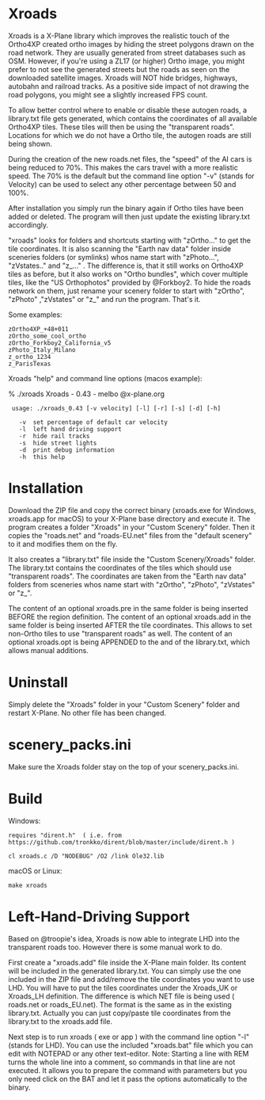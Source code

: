 
# Xroads

Xroads is a X-Plane library which improves the realistic touch of the Ortho4XP created ortho images by hiding the street polygons drawn on the road network. They are usually generated from street databases such as OSM. However, if you're using a ZL17 (or higher) Ortho image, you might prefer to not see the generated streets but the roads as seen on the downloaded satellite images. Xroads will NOT hide bridges, highways, autobahn and railroad tracks. As a positive side impact of not drawing the road polygons, you might see a slightly increased FPS count.

To allow better control where to enable or disable these autogen roads, a library.txt file gets generated, which contains the coordinates of all available Ortho4XP tiles. These tiles will then be using the "transparent roads". Locations for which we do not have a Ortho tile, the autogen roads are still being shown.

During the creation of the new roads.net files, the "speed" of the AI cars is being reduced to 70%. This makes the cars travel with a more realistic speed. The 70% is the default but the command line option "-v" (stands for Velocity) can be used to select any other percentage between 50 and 100%.

After installation you simply run the binary again if Ortho tiles have been added or deleted. The program will then just update the existing library.txt accordingly.

"xroads" looks for folders and shortcuts starting with "zOrtho..." to get the tile coordinates. It is also scanning the "Earth nav data" folder inside sceneries folders (or symlinks) whos name start with "zPhoto...", "zVstates.." and "z_..." . The difference is, that it still works on Ortho4XP tiles as before, but it also works on "Ortho bundles", which cover multiple tiles, like the "US Orthophotos" provided by @Forkboy2. To hide the roads network on them, just rename your scenery folder to start with "zOrtho", "zPhoto" ,"zVstates" or "z_" and run the program. That's it.

Some examples:

    zOrtho4XP_+48+011
    zOrtho_some_cool_ortho
    zOrtho_Forkboy2_California_v5
    zPhoto_Italy_Milano
    z_ortho_1234
    z_ParisTexas



Xroads "help" and command line options (macos example):



   % ./xroads
   Xroads - 0.43 - melbo @x-plane.org

     usage: ./xroads_0.43 [-v velocity] [-l] [-r] [-s] [-d] [-h]

       -v  set percentage of default car velocity
       -l  left hand driving support
       -r  hide rail tracks
       -s  hide street lights
       -d  print debug information
       -h  this help



# Installation

Download the ZIP file and copy the correct binary (xroads.exe for Windows, xroads.app for macOS) to your X-Plane base directory and execute it. The program creates a folder "Xroads" in your "Custom Scenery" folder. Then it copies the "roads.net" and "roads-EU.net" files from the "default scenery" to it and modifies them on the fly. 

It also creates a "library.txt" file inside the "Custom Scenery/Xroads" folder. The library.txt contains the coordinates of the tiles which should use "transparent roads". The coordinates are taken from the "Earth nav data" folders from sceneries whos name start with "zOrtho", "zPhoto", "zVstates" or "z_".

The content of an optional xroads.pre in the same folder is being inserted BEFORE the region definition.
The content of an optional xroads.add in the same folder is being inserted AFTER the tile coordinates. This allows to set non-Ortho tiles to use "transparent roads" as well.
The content of an optional xroads.opt is being APPENDED to the and of the library.txt, which allows manual additions.


# Uninstall

Simply delete the "Xroads" folder in your "Custom Scenery" folder and restart X-Plane. No other file has been changed. 


# scenery_packs.ini

Make sure the Xroads folder stay on the top of your scenery_packs.ini.


# Build

Windows:

    requires "dirent.h"  ( i.e. from https://github.com/tronkko/dirent/blob/master/include/dirent.h )

	cl xroads.c /D "NODEBUG" /O2 /link Ole32.lib


macOS or Linux:

	make xroads



# Left-Hand-Driving Support

Based on @troopie's idea, Xroads is now able to integrate LHD into the transparent roads too. However there is some manual work to do.

First create a "xroads.add" file inside the X-Plane main folder. Its content will be included in the generated library.txt. You can simply use the one included in the ZIP file and add/remove the tile coordinates you want to use LHD. You will have to put the tiles coordinates under the Xroads_UK or Xroads_LH definition. The difference is which NET file is being used ( roads.net or roads_EU.net). The format is the same as in the existing library.txt. Actually you can just copy/paste tile coordinates from the library.txt to the xroads.add file.

Next step is to run xroads ( exe or app ) with the command line option "-l" (stands for LHD). You can use the included "xroads.bat" file which you can edit with NOTEPAD or any other text-editor. Note: Starting a line with REM turns the whole line into a comment, so commands in that line are not executed. It allows you to prepare the command with parameters but you only need click on the BAT and let it pass the options automatically to the binary.

